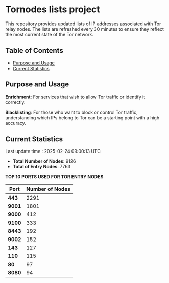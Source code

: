 # Tornodes lists project

This repository provides updated lists of IP addresses associated with Tor relay nodes. The lists are refreshed every 30 minutes to ensure they reflect the most current state of the Tor network.

## Table of Contents

- [Purpose and Usage](#purpose-and-usage)
- [Current Statistics](#current-statistics)


## Purpose and Usage

**Enrichment**: For services that wish to allow Tor traffic or identify it correctly.

**Blacklisting**: For those who want to block or control Tor traffic, understanding which IPs belong to Tor can be a starting point with a high accuracy.

## Current Statistics

Last update time : 2025-02-24 09:00:13 UTC

- **Total Number of Nodes**: 9126
- **Total of Entry Nodes**: 7763

**TOP 10 PORTS USED FOR TOR ENTRY NODES**

| **Port** | **Number of Nodes** |
|------|-----------------|
| **443**   | 2291  |
| **9001**   | 1801  |
| **9000**   | 412  |
| **9100**   | 333  |
| **8443**   | 192  |
| **9002**   | 152  |
| **143**   | 127  |
| **110**   | 115  |
| **80**   | 97  |
| **8080**   | 94  |

